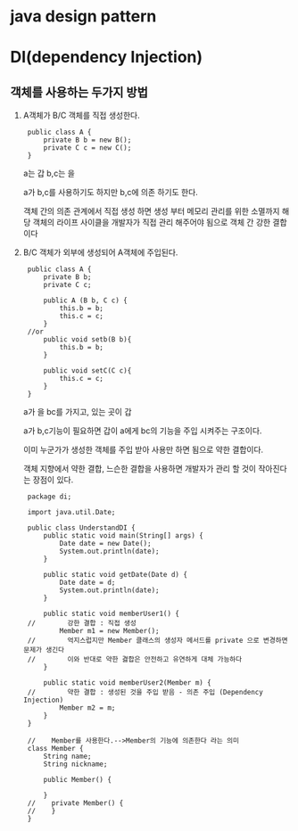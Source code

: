 # java design pattern

# DI(dependency Injection)

## 객체를 사용하는 두가지 방법

1. A객체가 B/C 객체를 직접 생성한다.

        public class A {
        	private B b = new B();
        	private C c = new C();
        }

    a는 갑 b,c는 을

    a가 b,c를 사용하기도 하지만 b,c에 의존 하기도 한다.

    객체 간의 의존 관계에서 직접 생성 하면 생성 부터 메모리 관리를 위한 소멸까지 해당 객체의 라이프 사이클을 개발자가 직접 관리 해주어야 됨으로 객체 간 강한 결합이다

2. B/C 객체가 외부에 생성되어 A객체에 주입된다.

        public class A {
         	private B b;
        	private C c;
        
        	public A (B b, C c) {
        		this.b = b;
        		this.c = c;
        	}
        //or
        	public void setb(B b){
        		this.b = b;
        	}
        
        	public void setC(C c){
        		this.c = c;
        	}
        }

    a가 을 bc를 가지고, 있는 곳이 갑

    a가  b,c기능이 필요하면 갑이 a에게 bc의 기능을 주입 시켜주는 구조이다.

    이미 누군가가  생성한 객체를 주입 받아 사용만 하면 됨으로 약한 결합이다.

    객체 지향에서 약한 결합, 느슨한 결합을 사용하면 개발자가 관리 할 것이 작아진다는 장점이 있다.

        package di;
        
        import java.util.Date;
        
        public class UnderstandDI {
            public static void main(String[] args) {
                Date date = new Date();
                System.out.println(date);
            }
        
            public static void getDate(Date d) {
                Date date = d;
                System.out.println(date);
            }
        
            public static void memberUser1() {
        //        강한 결합 : 직접 생성
                Member m1 = new Member();
        //        억지스럽지만 Member 클래스의 생성자 메서드를 private 으로 변경하면 문제가 생긴다
        //        이와 반대로 약한 겷합은 안전하고 유연하게 대체 가능하다
            }
        
            public static void memberUser2(Member m) {
        //        약한 결합 : 생성된 것을 주입 받음 - 의존 주입 (Dependency Injection)
                Member m2 = m;
            }
        }
        
        //    Member를 사용한다.-->Member의 기능에 의존한다 라는 의미
        class Member {
            String name;
            String nickname;
        
            public Member() {
        
            }
        //    private Member() {
        //    }
        }